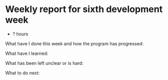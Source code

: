# Weekly report for sixth development week

- ? hours


What have I done this week and how the program has progressed:

What have I learned:

What has been left unclear or is hard:

What to do next:
